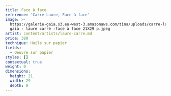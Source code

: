 ```yaml
---
title: Face à face
reference: 'Carré Laure, Face à face'
image: >-
  https://galerie-gaia.s3.eu-west-3.amazonaws.com/tina/uploads/carre-laure/galerie
  gaia - laure carré -face à face 21X29 p.jpeg
artist: content/artists/laure-carre.md
price: 380
technique: Huile sur papier
fields:
  - Oeuvre sur papier
styles: []
contextual: true
weight: 0
dimensions:
  height: 21
  width: 29
  depth: 0
---
```


